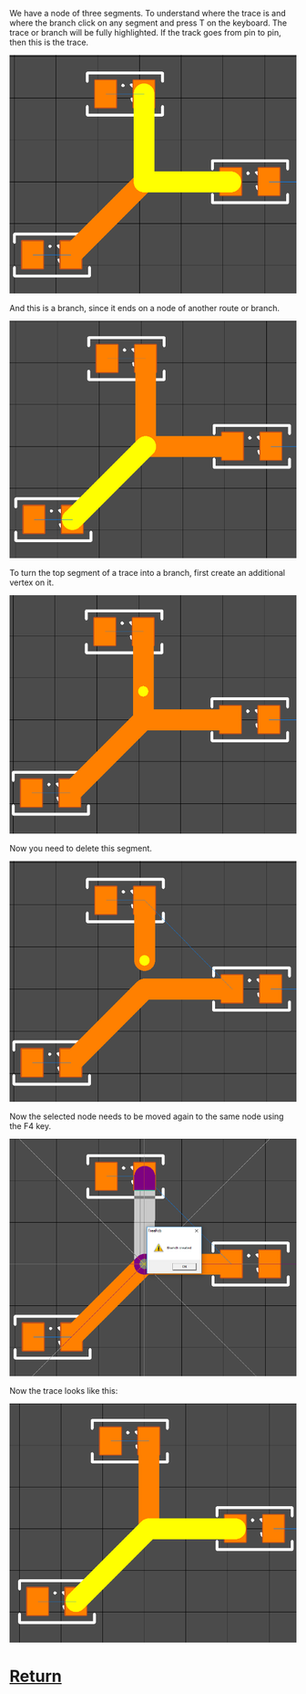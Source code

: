 
We have a node of three segments. To understand where the trace is and where the branch click on any segment and press T on the keyboard. The trace or branch will be fully highlighted. If the track goes from pin to pin, then this is the trace.

![](pictures/branch1.png)

And this is a branch, since it ends on a node of another route or branch.

![](pictures/branch2.png)

To turn the top segment of a trace into a branch, first create an additional vertex on it.

![](pictures/branch3.png)

Now you need to delete this segment.

![](pictures/branch4.png)

Now the selected node needs to be moved again to the same node using the F4 key.

![](pictures/branch5.png)

Now the trace looks like this:

![](pictures/branch6.png)

# [Return](How_to.md)
